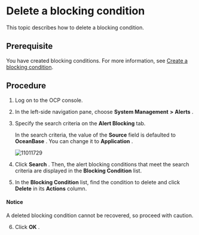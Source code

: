 Delete a blocking condition 
================================================

This topic describes how to delete a blocking condition. 

Prerequisite 
---------------------------------

You have created blocking conditions. For more information, see [Create a blocking condition](../9.use-alert-management/14.new-shielding-conditions.md).

Procedure 
------------------------------

1. Log on to the OCP console.

   

2. In the left-side navigation pane, choose **System Management** **\>** **Alerts** .

   

3. Specify the search criteria on the **Alert Blocking** tab. 

   In the search criteria, the value of the **Source** field is defaulted to **OceanBase** . You can change it to **Application** .

   ![11011729](https://help-static-aliyun-doc.aliyuncs.com/assets/img/en-US/3414306461/p346426.png)
   

4. Click **Search** . Then, the alert blocking conditions that meet the search criteria are displayed in the **Blocking Condition** list.

   

5. In the **Blocking Condition** list, find the condition to delete and click **Delete** in its **Actions** column. 

  <main id="notice" type='notice'>
    <h4>Notice</h4>
    <p>A deleted blocking condition cannot be recovered, so proceed with caution.</p>
  </main>
   

6. Click **OK** .

   



